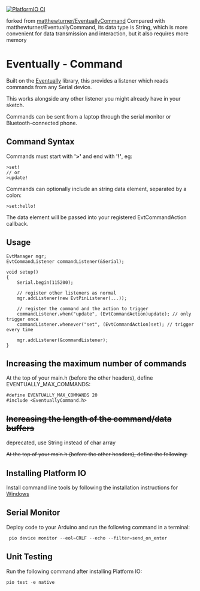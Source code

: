 [![PlatformIO CI](https://github.com/zskzskabcd/EventuallyCommand/actions/workflows/platformio.yml/badge.svg)](https://github.com/zskzskabcd/EventuallyCommand/actions/workflows/platformio.yml)

forked from [matthewturner/EventuallyCommand](https://github.com/matthewturner/Eventually)
Compared with matthewturner/EventuallyCommand, its data type is String, which is more convenient for data transmission and interaction, but it also requires more memory

# Eventually - Command

Built on the [Eventually](https://github.com/matthewturner/Eventually) library, this provides a listener which reads commands from any Serial device.

This works alongside any other listener you might already have in your sketch.

Commands can be sent from a laptop through the serial monitor or Bluetooth-connected phone.

## Command Syntax

Commands must start with **'>'** and end with **'!'**, eg:

```
>set!
// or
>update!
```

Commands can optionally include an string data element, separated by a colon:

```
>set:hello!
```

The data element will be passed into your registered EvtCommandAction callback.

## Usage

```
EvtManager mgr;
EvtCommandListener commandListener(&Serial);

void setup()
{
    Serial.begin(115200);

    // register other listeners as normal
    mgr.addListener(new EvtPinListener(...));

    // register the command and the action to trigger
    commandListener.when("update", (EvtCommandAction)update); // only trigger once
    commandListener.whenever("set", (EvtCommandAction)set); // trigger every time

    mgr.addListener(&commandListener);
}
```

## Increasing the maximum number of commands

At the top of your main.h (before the other headers), define EVENTUALLY_MAX_COMMANDS:

```
#define EVENTUALLY_MAX_COMMANDS 20
#include <EventuallyCommand.h>
```

## ~~Increasing the length of the command/data buffers~~

deprecated, use String instead of char array

~~At the top of your main.h (before the other headers), define the following:~~

## Installing Platform IO

Install command line tools by following the installation instructions for [Windows](https://docs.platformio.org/en/latest/core/installation.html#windows)

## Serial Monitor

Deploy code to your Arduino and run the following command in a terminal:

```powershell
 pio device monitor --eol=CRLF --echo --filter=send_on_enter
```

## Unit Testing

Run the following command after installing Platform IO:

```powershell
pio test -e native
```

